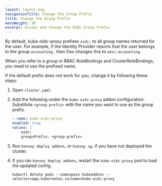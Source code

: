 ```yaml
---
layout: layout.pug
navigationTitle: Change the Group Prefix
title: Change the Group Prefix
menuWeight: 30
excerpt: Access and change the OIDC Group Prefix
---
```


By default, kube-oidc-proxy prefixes `oidc:` to all group names returned for the user. For example, if the Identity Provider reports that the user belongs to the group `accounting` , then Dex changes this to `odic:accounting`.

When you refer to a group in RBAC RoleBindings and ClusterRoleBindings, you need to use the prefixed name.

If the default prefix does not work for you, change it by following these steps:

1.  Open `cluster.yaml`.
1.  Add the following under the `kube-oidc-proxy` addon configuration. Substitute `<group-prefix>` with the name you want to use as the group prefix.

    ```yaml
    - name: kube-oidc-proxy
    enabled: true
    values: |
        oidc:
        groupsPrefix: <group-prefix>
    ```

1.  Run `konvoy deploy addons`, or `konvoy up`, if you have not deployed the cluster.
1.  If you ran `konvoy deploy addons`, restart the `kube-oidc-proxy` pod to load the updated config.

    ```shell
    kubectl delete pods --namespace kubeaddons --selector=app.kubernetes.io/name=kube-oidc-proxy
    ```

